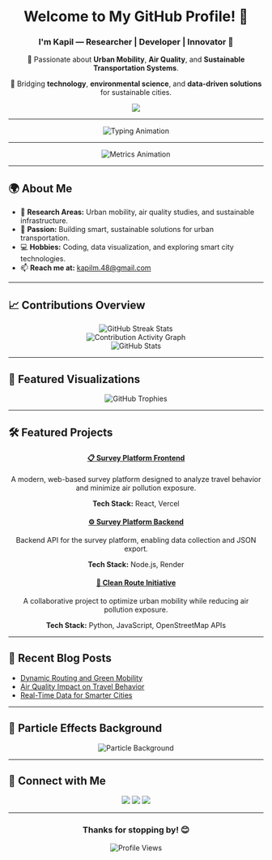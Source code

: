 <div align="center">
  <h1>Welcome to My GitHub Profile! 👋</h1>
  <h3>I'm <strong>Kapil</strong> — Researcher | Developer | Innovator 🌱</h3>
  <p>🔬 Passionate about <strong>Urban Mobility</strong>, <strong>Air Quality</strong>, and <strong>Sustainable Transportation Systems</strong>.</p>
  <p>🚀 Bridging <strong>technology</strong>, <strong>environmental science</strong>, and <strong>data-driven solutions</strong> for sustainable cities.</p>
  <a href="https://sites.google.com/view/kapil-lab/home"><img src="https://img.shields.io/badge/-Explore%20My%20Work-1E90FF?style=for-the-badge&logo=google&logoColor=white"></a>
</div>

---

<div align="center">
  <img src="https://readme-typing-svg.herokuapp.com?color=%2336BCF7&size=24&center=true&vCenter=true&width=500&lines=Researcher+in+Urban+Mobility+%F0%9F%9A%86;Passionate+about+Air+Quality+%F0%9F%8C%8D;Sustainable+Transportation+Systems+%F0%9F%9A%9A;Building+Smart+Solutions+%F0%9F%92%BB;Open+to+Collaborations+%E2%9C%A8" alt="Typing Animation">
</div>

---

<div align="center">
  <img src="https://github.com/kapil2020/kapil2020/blob/main/metrics.svg" alt="Metrics Animation">
</div>

---

## 🌍 About Me

- 🔬 **Research Areas:** Urban mobility, air quality studies, and sustainable infrastructure.
- 🌱 **Passion:** Building smart, sustainable solutions for urban transportation.
- 💻 **Hobbies:** Coding, data visualization, and exploring smart city technologies.
- 📫 **Reach me at:** [kapilm.48@gmail.com](mailto:kapilm.48@gmail.com)

---

## 📈 Contributions Overview

<div align="center">
  <img src="https://streak-stats.demolab.com/?user=kapil2020&theme=radical&hide_border=true" alt="GitHub Streak Stats" />
  <br>
  <img src="https://github-readme-activity-graph.vercel.app/graph?username=kapil2020&theme=react-dark&hide_border=true&area=true&line=ffffff&point=40c463" alt="Contribution Activity Graph" />
  <br>
  <img src="https://github-readme-stats.vercel.app/api?username=kapil2020&show_icons=true&theme=radical" alt="GitHub Stats" />
</div>

---

## 🎨 Featured Visualizations
<div align="center">
  <img src="https://github-profile-trophy.vercel.app/?username=kapil2020&theme=radical&margin-w=15&margin-h=15" alt="GitHub Trophies">
</div>

---

## 🛠️ Featured Projects

<div align="center">
  <h4><a href="https://github.com/kapil2020/survey-frontend">📋 Survey Platform Frontend</a></h4>
  <p>A modern, web-based survey platform designed to analyze travel behavior and minimize air pollution exposure.</p>
  <p><b>Tech Stack:</b> React, Vercel</p>
  
  <h4><a href="https://github.com/kapil2020/survey-backend">⚙️ Survey Platform Backend</a></h4>
  <p>Backend API for the survey platform, enabling data collection and JSON export.</p>
  <p><b>Tech Stack:</b> Node.js, Render</p>
  
  <h4><a href="https://github.com/sadityakumar9211/clean-route">🚦 Clean Route Initiative</a></h4>
  <p>A collaborative project to optimize urban mobility while reducing air pollution exposure.</p>
  <p><b>Tech Stack:</b> Python, JavaScript, OpenStreetMap APIs</p>
</div>

---

## 🌟 Recent Blog Posts

- [Dynamic Routing and Green Mobility](https://yourblogsite.com/dynamic-routing)
- [Air Quality Impact on Travel Behavior](https://yourblogsite.com/air-quality-travel)
- [Real-Time Data for Smarter Cities](https://yourblogsite.com/smart-cities)

---

## 🌌 Particle Effects Background

<div align="center">
  <img src="https://github.com/kapil2020/kapil2020/blob/main/particles.svg" alt="Particle Background">
</div>

---

## 🔗 Connect with Me

<div align="center">
  <a href="https://www.linkedin.com/in/kapilmeena/"><img src="https://img.shields.io/badge/-LinkedIn-blue?style=flat-square&logo=linkedin"></a>
  <a href="https://sites.google.com/view/kapil-lab/home"><img src="https://img.shields.io/badge/-Website-green?style=flat-square&logo=google"></a>
  <a href="mailto:kapilm.48@gmail.com"><img src="https://img.shields.io/badge/-Email-red?style=flat-square&logo=gmail"></a>
</div>

---

<div align="center">
  <h3>Thanks for stopping by! 😊</h3>
  <img src="https://komarev.com/ghpvc/?username=kapil2020&style=flat-square&color=blue" alt="Profile Views" />
</div>
